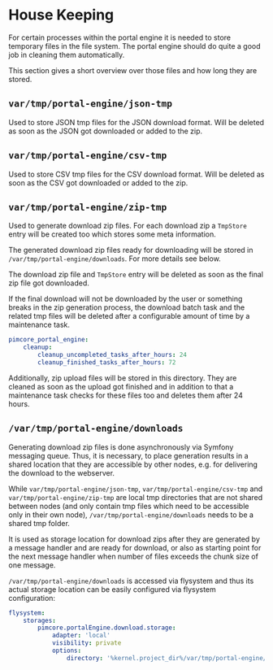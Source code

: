# House Keeping

For certain processes within the portal engine it is needed to store temporary files in the file system. The portal 
engine should do quite a good job in cleaning them automatically.

This section gives a short overview over those files and how long they are stored. 

## `var/tmp/portal-engine/json-tmp`

Used to store JSON tmp files for the JSON download format. Will be deleted as soon as the JSON got downloaded or added to the zip.

## `var/tmp/portal-engine/csv-tmp`

Used to store CSV tmp files for the CSV download format. Will be deleted as soon as the CSV got downloaded or added to the zip.


## `var/tmp/portal-engine/zip-tmp`

Used to generate download zip files. For each download zip a `TmpStore` entry will be created too
which stores some meta information.

The generated download zip files ready for downloading will be stored in `/var/tmp/portal-engine/downloads`. For more 
details see below.

The download zip file and `TmpStore` entry will be deleted as soon as the final zip file got downloaded.

If the final download will not be downloaded by the user or something breaks in the zip generation process,
the download batch task and the related tmp files will be deleted after a configurable amount of time by a maintenance task.

```yaml
pimcore_portal_engine:
    cleanup:
        cleanup_uncompleted_tasks_after_hours: 24
        cleanup_finished_tasks_after_hours: 72
```

Additionally, zip upload files will be stored in this directory. 
They are cleaned as soon as the upload got finished and in addition to that a maintenance task checks for these files too
and deletes them after 24 hours.

## `/var/tmp/portal-engine/downloads`

Generating download zip files is done asynchronously via Symfony messaging queue. Thus, it is necessary, to place generation
results in a shared location that they are accessible by other nodes, e.g. for delivering the download to the webserver. 

While `var/tmp/portal-engine/json-tmp`, `var/tmp/portal-engine/csv-tmp` and `var/tmp/portal-engine/zip-tmp` are local 
tmp directories that are not shared between nodes (and only contain tmp files which need to be accessible only in their 
own node), `/var/tmp/portal-engine/downloads` needs to be a shared tmp folder.

It is used as storage location for download zips after they are generated by a message handler and are ready for download, 
or also as starting point for the next message handler when number of files exceeds the chunk size of one message. 

`/var/tmp/portal-engine/downloads` is accessed via flysystem and thus its actual storage location can be easily configured
via flysystem configuration:

```yml
flysystem:
    storages:
        pimcore.portalEngine.download.storage:
            adapter: 'local'
            visibility: private
            options:
                directory: '%kernel.project_dir%/var/tmp/portal-engine/downloads'
```
